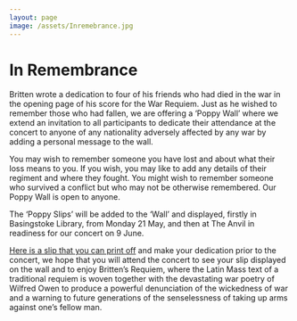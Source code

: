 ```yaml
---
layout: page
image: /assets/Inremebrance.jpg
---
```


# In Remembrance

Britten wrote a dedication to four of his friends who had died in the war in the opening page of his score for
the War Requiem. Just as he wished to remember those who had fallen, we are offering a ‘Poppy Wall’ where we extend
an invitation to all participants to dedicate their attendance at the concert to anyone of any nationality adversely
affected by any war by adding a personal message to the wall.  

You may wish to remember someone you have lost and about what their loss means to you.
If you wish, you may like to add any details of their regiment and where they fought.
You might wish to remember someone who survived a conflict but who may not be otherwise remembered.
Our Poppy Wall is open to anyone. 

The ‘Poppy Slips’ will be added to the ‘Wall’ and displayed, firstly in Basingstoke Library, from Monday 21 May,
and then at The Anvil in readiness for our concert on 9 June.

[Here is a slip that you can print off](https://drive.google.com/open?id=1VbGIl6VCaAYpo7cZ_p-PA05CEGXaTASo) and make your dedication prior to the concert,
we hope that you will attend the concert to see your slip displayed on the wall and to enjoy Britten’s Requiem,
where the Latin Mass text of a traditional requiem is woven together with the devastating war poetry of
Wilfred Owen to produce a powerful denunciation of the wickedness of war and a warning to future generations
of the senselessness of taking up arms against one’s fellow man.
